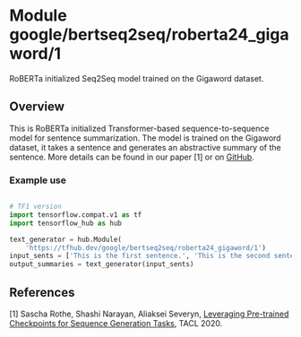 # Module google/bertseq2seq/roberta24_gigaword/1

RoBERTa initialized Seq2Seq model trained on the Gigaword dataset.

<!-- asset-path: internal -->
<!-- module-type: text-generation -->
<!-- fine-tunable: true -->
<!-- format: hub -->
<!-- language: en -->
<!-- dataset: Gigaword summarization dataset -->

## Overview

This is RoBERTa initialized Transformer-based sequence-to-sequence model for
sentence summarization. The model is trained on the Gigaword dataset, it takes a
sentence and generates an abstractive summary of the sentence. More details can
be found in our paper [1] or on
[GitHub](https://github.com/google-research/google-research/tree/master/bertseq2seq).

### Example use

```python

# TF1 version
import tensorflow.compat.v1 as tf
import tensorflow_hub as hub

text_generator = hub.Module(
    'https://tfhub.dev/google/bertseq2seq/roberta24_gigaword/1')
input_sents = ['This is the first sentence.', 'This is the second sentence.']
output_summaries = text_generator(input_sents)
```

## References

[1] Sascha Rothe, Shashi Narayan, Aliaksei Severyn,
[Leveraging Pre-trained Checkpoints for Sequence Generation Tasks](https://arxiv.org/abs/1907.12461),
TACL 2020.
